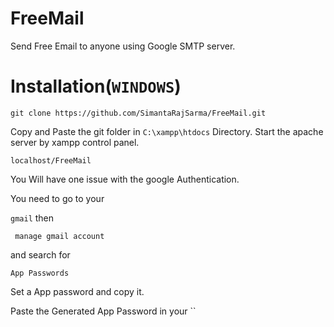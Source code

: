 # FreeMail
Send Free Email to anyone using Google SMTP server.

# Installation(`` WINDOWS ``)

```
git clone https://github.com/SimantaRajSarma/FreeMail.git
```

Copy and Paste the git folder in `` C:\xampp\htdocs `` Directory.
Start the apache server by xampp control panel.

``` 
localhost/FreeMail
```

You Will have one issue with the google Authentication.

You need to go to your

``
gmail
``
then 

`` 
manage gmail account
``

and search for 

``
App Passwords
``


Set a App password and copy it.

Paste the Generated App Password in your `` 






